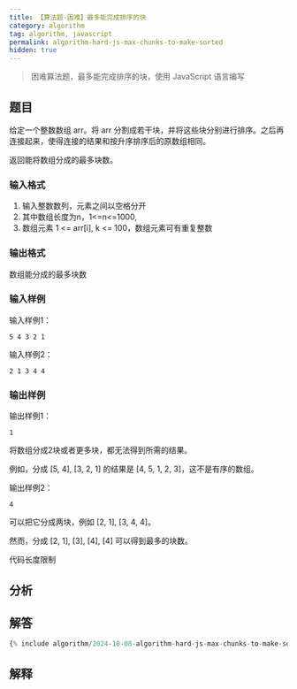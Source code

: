 ```yaml
---
title: 【算法题-困难】最多能完成排序的块
category: algorithm
tag: algorithm, javascript
permalink: algorithm-hard-js-max-chunks-to-make-sorted
hidden: true
---
```


> 困难算法题，最多能完成排序的块，使用 JavaScript 语言编写

## 题目

给定一个整数数组 arr。将 arr 分割成若干块，并将这些块分别进行排序。之后再连接起来，使得连接的结果和按升序排序后的原数组相同。

返回能将数组分成的最多块数。

### 输入格式

1. 输入整数数列，元素之间以空格分开
2. 其中数组长度为n，1<=n<=1000,
3. 数组元素 1 <= arr[i], k <= 100，数组元素可有重复整数

### 输出格式

数组能分成的最多块数

### 输入样例

输入样例1：

```plaintext
5 4 3 2 1
```

输入样例2：

```plaintext
2 1 3 4 4
```

### 输出样例

输出样例1：

```plaintext
1
```

将数组分成2块或者更多块，都无法得到所需的结果。

例如，分成 [5, 4], [3, 2, 1] 的结果是 [4, 5, 1, 2, 3]，这不是有序的数组。

输出样例2：

```plaintext
4
```

可以把它分成两块，例如 [2, 1], [3, 4, 4]。

然而，分成 [2, 1], [3], [4], [4] 可以得到最多的块数。

代码长度限制

## 分析


## 解答

```js
{% include algorithm/2024-10-08-algorithm-hard-js-max-chunks-to-make-sorted.js %}
```

## 解释


